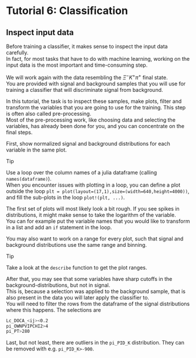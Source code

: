 # Tutorial 6: Classification

## Inspect input data

Before training a classifier, it makes sense to inspect the input data carefully. <br>
In fact, for most tasks that have to do with machine learning, working on the input data is the most important and time-consuming step. <br>

We will work again with the data resembling the $\Xi^- K^+ \pi^+$ final state.<br>
You are provided with signal and background samples that you will use for training a classifier that will discriminate signal from background.<br>

In this tutorial, the task is to inspect these samples, make plots, filter and transform the variables that you are going to use for the training. This step is often also called pre-processing.<br>
Most of the pre-processing work, like choosing data and selecting the variables, has already been done for you, and you can concentrate on the final steps.<br>

First, show normalized signal and background distributions for each variable in the same plot.

> [!TIP]
> Use a loop over the column names of a julia dataframe (calling `names(dataframe)`).<br>
> When you encounter issues with plotting in a loop, you can define a plot outside the loop `plt = plot(layout=(17,1),size=(width=640,height=4000))`, and fill the sub-plots in the loop `plot!(plt, ...)`.

The first set of plots will most likely look a bit rough. If you see spikes in distributions, it might make sense to take the logarithm of the variable.<br>
You can for example put the variable names that you would like to transform in a list and add an `if` statement in the loop.

You may also want to work on a range for every plot, such that signal and background distributions use the same range and binning.

> [!TIP]
> Take a look at the `describe` function to get the plot ranges.

After that, you may see that some variables have sharp cutoffs in the background-distributions, but not in signal.<br>
This is, because a selection was applied to the background sample, that is also present in the data you will later apply the classifier to.<br>
You will need to filter the rows from the dataframe of the signal distributions where this happens. The selections are

```sh
Lc_DOCA_<ij><0.2
pi_OWNPVIPCHI2>4
pi_PT>280
```

Last, but not least, there are outliers in the `pi_PID_K` distribution. They can be removed with e.g. `pi_PID_K>-900`.
